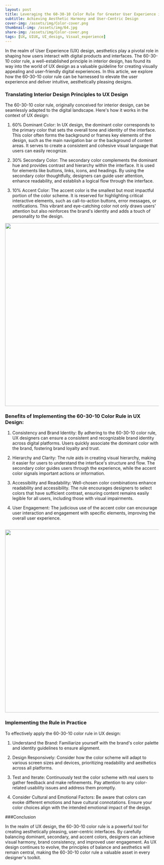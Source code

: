 ```yaml
---
layout: post
title: Leveraging the 60-30-10 Color Rule for Greater User Experience in UX Design 
subtitle: Achieving Aesthetic Harmony and User-Centric Design
cover-img: /assets/img/Color-cover.png
thumbnail-img: /assets/img/64.jpg
share-img: /assets/img/Color-cover.png
tags: [UX, UIUX, UI_design, Visual_experience]
---
```


In the realm of User Experience (UX) design, aesthetics play a pivotal role in shaping how users interact with digital products and interfaces. The 60-30-10 color rule, a well-established principle in interior design, has found its way into the world of UX design as a valuable guideline for creating visually appealing and user-friendly digital experiences. In this article, we explore how the 60-30-10 color rule can be harnessed to elevate the user experience and deliver intuitive, aesthetically pleasing designs.



### Translating Interior Design Principles to UX Design

The 60-30-10 color rule, originally conceived for interior design, can be seamlessly adapted to the digital landscape. Here's how it works in the context of UX design:

   1. 60% Dominant Color: In UX design, the dominant color corresponds to the primary color that sets the overall tone and identity of the interface. This color often forms the background or frames key elements of the design, such as the main navigation bar or the background of content areas. It serves to create a consistent and cohesive visual language that users can easily recognize.

   2. 30% Secondary Color: The secondary color complements the dominant hue and provides contrast and hierarchy within the interface. It is used for elements like buttons, links, icons, and headings. By using the secondary color thoughtfully, designers can guide user attention, enhance readability, and establish a logical flow through the interface.

   3. 10% Accent Color: The accent color is the smallest but most impactful portion of the color scheme. It is reserved for highlighting critical interactive elements, such as call-to-action buttons, error messages, or notifications. This vibrant and eye-catching color not only draws users' attention but also reinforces the brand's identity and adds a touch of personality to the design.

<img src="https://naiemsheikh.github.io/assets/img/60-30-10.png" width="600px" >

### Benefits of Implementing the 60-30-10 Color Rule in UX Design:

   1. Consistency and Brand Identity: By adhering to the 60-30-10 color rule, UX designers can ensure a consistent and recognizable brand identity across digital platforms. Users quickly associate the dominant color with the brand, fostering brand loyalty and trust.

   2. Hierarchy and Clarity: The rule aids in creating visual hierarchy, making it easier for users to understand the interface's structure and flow. The secondary color guides users through the experience, while the accent color signals important actions or information.

   3. Accessibility and Readability: Well-chosen color combinations enhance readability and accessibility. The rule encourages designers to select colors that have sufficient contrast, ensuring content remains easily legible for all users, including those with visual impairments.

   4. User Engagement: The judicious use of the accent color can encourage user interaction and engagement with specific elements, improving the overall user experience.
    
<img src="https://naiemsheikh.github.io/assets/img/UX-article.png" width="600px" style="padding-top:15px">

### Implementing the Rule in Practice

To effectively apply the 60-30-10 color rule in UX design:

   1. Understand the Brand: Familiarize yourself with the brand's color palette and identity guidelines to ensure alignment.

   2. Design Responsively: Consider how the color scheme will adapt to various screen sizes and devices, prioritizing readability and aesthetics across all platforms.

   3. Test and Iterate: Continuously test the color scheme with real users to gather feedback and make refinements. Pay attention to any color-related usability issues and address them promptly.

   4. Consider Cultural and Emotional Factors: Be aware that colors can evoke different emotions and have cultural connotations. Ensure your color choices align with the intended emotional impact of the design.

###Conclusion

In the realm of UX design, the 60-30-10 color rule is a powerful tool for creating aesthetically pleasing, user-centric interfaces. By carefully balancing dominant, secondary, and accent colors, designers can achieve visual harmony, brand consistency, and improved user engagement. As UX design continues to evolve, the principles of balance and aesthetics will remain central, making the 60-30-10 color rule a valuable asset in every designer's toolkit.
